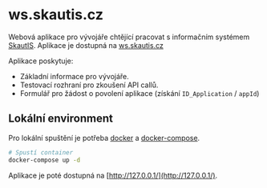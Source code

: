 # ws.skautis.cz
Webová aplikace pro vývojáře chtějící pracovat s informačním systémem [SkautIS](https://is.skaut.cz/).
Aplikace je dostupná na [ws.skautis.cz](https://ws.skautis.cz/)

Aplikace poskytuje:
 - Základní informace pro vývojáře.
 - Testovací rozhraní pro zkoušení API callů.
 - Formulář pro žádost o povolení aplikace (získání ``ID_Application`` / ``appId``) 

## Lokální environment
Pro lokální spuštění je potřeba [docker](https://www.docker.com/) a [docker-compose](https://docs.docker.com/compose/). 

```bash
# Spustí container
docker-compose up -d
```

Aplikace je poté dostupná na [http://127.0.0.1/](http://127.0.0.1/).